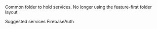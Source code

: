 Common folder to hold services.
No longer using the feature-first folder layout

Suggested services
FirebaseAuth
